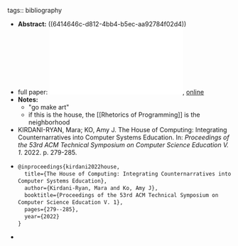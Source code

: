 tags:: bibliography

- **Abstract:** ((6414646c-d812-4bb4-b5ec-aa92784f02d4))
- full paper: ![local copy](../assets/house-of-computing_1679057993697_0.pdf), [online](https://dl.acm.org/doi/pdf/10.1145/3478431.3499394)
- **Notes:**
	- "go make art"
	- if this is the house, the [[Rhetorics of Programming]] is the neighborhood
- KIRDANI-RYAN, Mara; KO, Amy J. The House of Computing: Integrating Counternarratives into Computer Systems Education. In: *Proceedings of the 53rd ACM Technical Symposium on Computer Science Education V. 1*. 2022. p. 279-285.
- ```
  @inproceedings{kirdani2022house,
    title={The House of Computing: Integrating Counternarratives into Computer Systems Education},
    author={Kirdani-Ryan, Mara and Ko, Amy J},
    booktitle={Proceedings of the 53rd ACM Technical Symposium on Computer Science Education V. 1},
    pages={279--285},
    year={2022}
  }
  ```
-